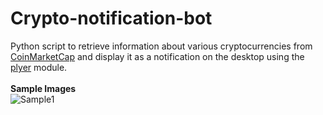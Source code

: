 # Crypto-notification-bot
Python script to retrieve information about various cryptocurrencies from [CoinMarketCap](https://coinmarketcap.com/) and display it as a notification on the desktop using the [plyer](https://plyer.readthedocs.io/en/latest/) module.
<br>
<br>
<b>Sample Images</b><br>
![Sample1](https://user-images.githubusercontent.com/76609501/158319387-dd5a0a20-bbf9-48b5-9bc6-1da58fd7492a.png)
